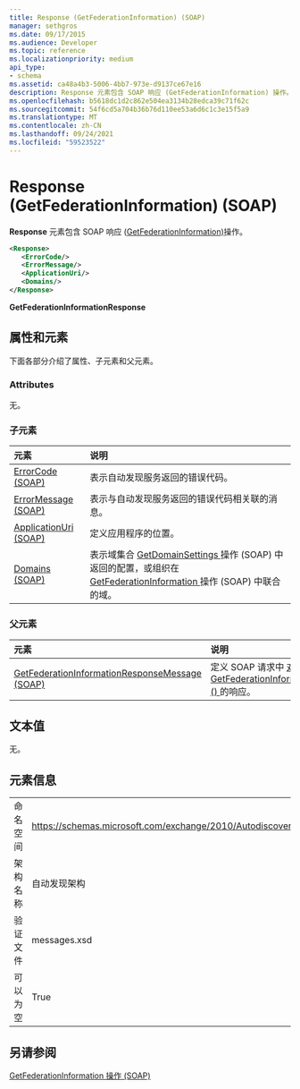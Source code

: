 ```yaml
---
title: Response (GetFederationInformation) (SOAP)
manager: sethgros
ms.date: 09/17/2015
ms.audience: Developer
ms.topic: reference
ms.localizationpriority: medium
api_type:
- schema
ms.assetid: ca48a4b3-5006-4bb7-973e-d9137ce67e16
description: Response 元素包含 SOAP 响应 (GetFederationInformation) 操作。
ms.openlocfilehash: b5618dc1d2c862e504ea3134b28edca39c71f62c
ms.sourcegitcommit: 54f6cd5a704b36b76d110ee53a6d6c1c3e15f5a9
ms.translationtype: MT
ms.contentlocale: zh-CN
ms.lasthandoff: 09/24/2021
ms.locfileid: "59523522"
---
```

# <a name="response-getfederationinformation-soap"></a>Response (GetFederationInformation) (SOAP)

**Response** 元素包含 SOAP 响应 ([GetFederationInformation)](getfederationinformation-operation-soap.md)操作。 
  
```XML
<Response>
   <ErrorCode/>
   <ErrorMessage/>
   <ApplicationUri/>
   <Domains/>
</Response>
```

 **GetFederationInformationResponse**
## <a name="attributes-and-elements"></a>属性和元素

下面各部分介绍了属性、子元素和父元素。
  
### <a name="attributes"></a>Attributes

无。
  
### <a name="child-elements"></a>子元素

|**元素**|**说明**|
|:-----|:-----|
|[ErrorCode (SOAP)](errorcode-soap.md) <br/> |表示自动发现服务返回的错误代码。  <br/> |
|[ErrorMessage (SOAP)](errormessage-soap.md) <br/> |表示与自动发现服务返回的错误代码相关联的消息。  <br/> |
|[ApplicationUri (SOAP)](applicationuri-soap.md) <br/> |定义应用程序的位置。  <br/> |
|[Domains (SOAP)](domains-soap.md) <br/> |表示域集合 [GetDomainSettings ](getdomainsettings-operation-soap.md)操作 (SOAP) 中返回的配置，或组织在 [GetFederationInformation ](getfederationinformation-operation-soap.md)操作 (SOAP) 中联合的域。  <br/> |
   
### <a name="parent-elements"></a>父元素

|**元素**|**说明**|
|:-----|:-----|
|[GetFederationInformationResponseMessage (SOAP)](getfederationinformationresponsemessage-soap.md) <br/> |定义 SOAP 请求中 [对 GetFederationInformation () ](getfederationinformation-operation-soap.md) 的响应。  <br/> |
   
## <a name="text-value"></a>文本值

无。
  
## <a name="element-information"></a>元素信息

|||
|:-----|:-----|
|命名空间  <br/> |https://schemas.microsoft.com/exchange/2010/Autodiscover  <br/> |
|架构名称  <br/> |自动发现架构  <br/> |
|验证文件  <br/> |messages.xsd  <br/> |
|可以为空  <br/> |True  <br/> |
   
## <a name="see-also"></a>另请参阅



[GetFederationInformation 操作 (SOAP)](getfederationinformation-operation-soap.md)

